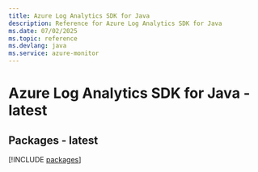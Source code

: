 ```yaml
---
title: Azure Log Analytics SDK for Java
description: Reference for Azure Log Analytics SDK for Java
ms.date: 07/02/2025
ms.topic: reference
ms.devlang: java
ms.service: azure-monitor
---
```

# Azure Log Analytics SDK for Java - latest
## Packages - latest
[!INCLUDE [packages](log-analytics-index.md)]
